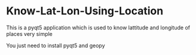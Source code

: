 # Know-Lat-Lon-Using-Location
This is a pyqt5 application which is used to know lattitude and longitude of places very simple 

You just need to install pyqt5 and geopy
